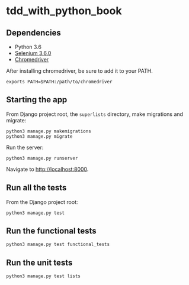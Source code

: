 # tdd_with_python_book

## Dependencies

* Python 3.6
* [Selenium 3.6.0](https://pypi.python.org/pypi/selenium)
* [Chromedriver](https://sites.google.com/a/chromium.org/chromedriver/downloads)

After installing chromedriver, be sure to add it to your PATH.

```
exports PATH=$PATH:/path/to/chromedriver
```

## Starting the app

From Django project root, the `superlists` directory, make migrations and migrate:

```
python3 manage.py makemigrations
python3 manage.py migrate
```

Run the server:

```
python3 manage.py runserver
```

Navigate to [http://localhost:8000](http://localhost:8000).

## Run all the tests

From the Django project root:

```
python3 manage.py test
```

## Run the functional tests

```
python3 manage.py test functional_tests
```

## Run the unit tests

```
python3 manage.py test lists
```


